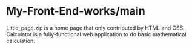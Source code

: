# My-Front-End-works/main

Little_page.zip is a home page that only contributed by HTML and CSS.
Calculator is a fully-functional web application to do basic mathematical calculation.
